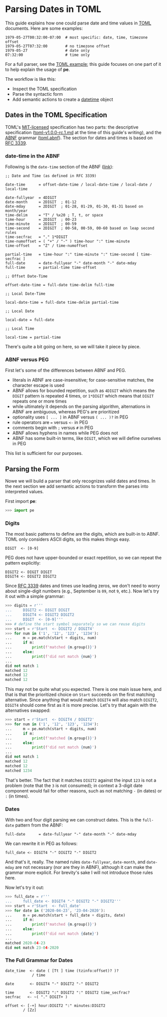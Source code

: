 
# Parsing Dates in TOML

This guide explains how one could parse date and time values in [TOML]
documents. Here are some examples:

    1979-05-27T00:32:00-07:00  # most specific: date, time, timezone offset
    1979-05-27T07:32:00        # no timezone offset
    1979-05-27                 # date only
    07:32:00                   # time only

For a full parser, see the [TOML example]; this guide
focuses on one part of it to help explain the usage of **pe**.

[TOML]: https://github.com/toml-lang/toml
[TOML example]: ../../examples/toml.py

The workflow is like this:

* Inspect the TOML specification
* Parse the syntactic form
* Add semantic actions to create a [datetime] object

[datetime]: https://docs.python.org/3/library/datetime.html#datetime.datetime

## Dates in the TOML Specification

TOML's [MIT-licensed][TOML-license] specification has two parts: the
descriptive specification ([toml-v1.0.0-rc.1.md] at the time of this
guide's writing), and the [ABNF] grammar ([toml.abnf]). The section for
dates and times is based on [RFC 3339].

### date-time in the ABNF

Following is the `date-time` section of the ABNF
([link](https://github.com/toml-lang/toml/blob/0050f6fe64d82b3ba14968bf0b299a5608641165/toml.abnf#L157-L190
)):

```abnf
;; Date and Time (as defined in RFC 3339)

date-time      = offset-date-time / local-date-time / local-date / local-time

date-fullyear  = 4DIGIT
date-month     = 2DIGIT  ; 01-12
date-mday      = 2DIGIT  ; 01-28, 01-29, 01-30, 01-31 based on month/year
time-delim     = "T" / %x20 ; T, t, or space
time-hour      = 2DIGIT  ; 00-23
time-minute    = 2DIGIT  ; 00-59
time-second    = 2DIGIT  ; 00-58, 00-59, 00-60 based on leap second rules
time-secfrac   = "." 1*DIGIT
time-numoffset = ( "+" / "-" ) time-hour ":" time-minute
time-offset    = "Z" / time-numoffset

partial-time   = time-hour ":" time-minute ":" time-second [ time-secfrac ]
full-date      = date-fullyear "-" date-month "-" date-mday
full-time      = partial-time time-offset

;; Offset Date-Time

offset-date-time = full-date time-delim full-time

;; Local Date-Time

local-date-time = full-date time-delim partial-time

;; Local Date

local-date = full-date

;; Local Time

local-time = partial-time
```

There's quite a bit going on here, so we will take it piece by piece.


### ABNF versus PEG

First let's some of the differences between ABNF and PEG.

* literals in ABNF are case-insensitive; for case-sensitive matches,
  the character escape is used
* ABNF allows for bounded repetition, such as `4DIGIT` which means the
  `DIGIT` pattern is repeated 4 times, or `1*DIGIT` which means that
  `DIGIT` repeats one or more times
* while ultimately it depends on the parsing algorithm, alternations
  in ABNF are ambiguous, whereas PEG's are prioritized
* optionality uses `[ ... ]` in ABNF versus `( ... )?` in PEG
* rule operators are `=` versus `<-` in PEG
* comments begin with `;` versus `#` in PEG
* ABNF allows hyphens in names while PEG does not
* ABNF has some built-in terms, like `DIGIT`, which we will define
  ourselves in PEG

This list is sufficient for our purposes.


## Parsing the Form

Nowe we will build a parser that only recognizes valid dates and
times. In the next section we add semantic actions to transform the
parses into interpreted values.

First import **pe**:

```python
>>> import pe

```


### Digits

The most basic patterns to define are the digits, which are built-in
to ABNF. TOML only considers ASCII digits, so this makes things easy.

```peg
DIGIT  <- [0-9]
```

PEG does not have upper-bounded or exact repetition, so we can repeat
the pattern explicitly:

```peg
DIGIT2 <- DIGIT DIGIT
DIGIT4 <- DIGIT2 DIGIT2
```

Since [RFC 3339] dates and times use leading zeros, we don't need to
worry about single-digit numbers (e.g., September is `09`, not `9`,
etc.). Now let's try it out with a simple grammar:

```python
>>> digits = r'''
...     DIGIT2 <- DIGIT DIGIT
...     DIGIT4 <- DIGIT2 DIGIT2
...     DIGIT  <- [0-9]'''
>>> # define the start symbol separately so we can reuse digits
>>> start = r'Start  <- DIGIT2 / DIGIT4'
>>> for num in ('1', '12', '123', '1234'):
...     m = pe.match(start + digits, num)
...     if m:
...         print(f'matched {m.group()}')
...     else:
...         print(f'did not match {num}')
...
did not match 1
matched 12
matched 12
matched 12

```

This may not be quite what you expected. There is one main issue here,
and that is that the prioritized choice on `Start` succeeds on the
first matching alternative. Since anything that would match `DIGIT4`
will also match `DIGIT2`, `DIGIT4` should come first as it is more
precise. Let's try that again with the alternatives swapped:

```python
>>> start = r'Start  <- DIGIT4 / DIGIT2'
>>> for num in ('1', '12', '123', '1234'):
...     m = pe.match(start + digits, num)
...     if m:
...         print(f'matched {m.group()}')
...     else:
...         print(f'did not match {num}')
...
did not match 1
matched 12
matched 12
matched 1234

```

That's better. The fact that it matches `DIGIT2` against the input
`123` is not a problem (note that the `3` is not consumed); in context
a 3-digit date component would fail for other reasons, such as not
matching `-` (in dates) or `:` (in times).


### Dates

With two and four digit parsing we can construct dates. This is the
`full-date` pattern from the ABNF:

```abnf
full-date      = date-fullyear "-" date-month "-" date-mday
```

We can rewrite it in PEG as follows:

```peg
full_date <- DIGIT4 "-" DIGIT2 "-" DIGIT2
```

And that's it, really. The named rules `date-fullyear`, `date-month`,
and `date-mday` are not necessary (nor are they in ABNF), although it
can make the grammar more explicit. For brevity's sake I will not
introduce those rules here.

Now let's try it out:

```python
>>> full_date = r'''
...     full_date <- DIGIT4 "-" DIGIT2 "-" DIGIT2'''
>>> start = r'Start  <- full_date'
>>> for date in ('2020-04-23', '23-04-2020'):
...     m = pe.match(start + full_date + digits, date)
...     if m:
...         print(f'matched {m.group()}')
...     else:
...         print(f'did not match {date}')
...
matched 2020-04-23
did not match 23-04-2020

```

### The Full Grammar for Dates

```peg
date_time  <- date ( [Tt ] time (tzinfo:offset)? )?
            / time

date       <- DIGIT4 "-" DIGIT2 "-" DIGIT2

time       <- DIGIT2 ":" DIGIT2 ":" DIGIT2 time_secfrac?
secfrac   <- ~( "." DIGIT+ )

offset <- [-+] hour:DIGIT2 ":" minutes:DIGIT2
        / [Zz]

```

[TOML-license]: https://github.com/toml-lang/toml/blob/master/LICENSE
[ABNF]: https://en.wikipedia.org/wiki/Augmented_Backus%E2%80%93Naur_form
[toml.abnf]: https://github.com/toml-lang/toml/blob/master/toml.abnf
[toml-v1.0.0-rc.1.md]: https://github.com/toml-lang/toml/blob/master/versions/en/toml-v1.0.0-rc.1.md
[RFC 3339]: https://tools.ietf.org/html/rfc3339
